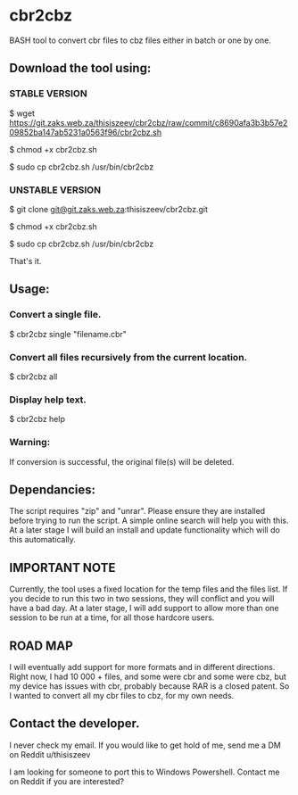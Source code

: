 # cbr2cbz

BASH tool to convert cbr files to cbz files either in batch or one by one.

## Download the tool using:

### STABLE VERSION

$ wget https://git.zaks.web.za/thisiszeev/cbr2cbz/raw/commit/c8690afa3b3b57e209852ba147ab5231a0563f96/cbr2cbz.sh

$ chmod +x cbr2cbz.sh

$ sudo cp cbr2cbz.sh /usr/bin/cbr2cbz

### UNSTABLE VERSION

$ git clone git@git.zaks.web.za:thisiszeev/cbr2cbz.git

$ chmod +x cbr2cbz.sh

$ sudo cp cbr2cbz.sh /usr/bin/cbr2cbz

That's it.

## Usage: 

### Convert a single file.

$ cbr2cbz single "filename.cbr"

### Convert all files recursively from the current location.

$ cbr2cbz all

### Display help text.

$ cbr2cbz help

### Warning: 

If conversion is successful, the original file(s) will be deleted.

## Dependancies:

The script requires "zip" and "unrar". Please ensure they are installed before trying to run the script. A simple online search will help you with this. At a later stage I will build an install and update functionality which will do this automatically.

## IMPORTANT NOTE

Currently, the tool uses a fixed location for the temp files and the files list. If you decide to run this two in two sessions, they will conflict and you will have a bad day. At a later stage, I will add support to allow more than one session to be run at a time, for all those hardcore users.

## ROAD MAP

I will eventually add support for more formats and in different directions. Right now, I had 10 000 + files, and some were cbr and some were cbz, but my device has issues with cbr, probably because RAR is a closed patent. So I wanted to convert all my cbr files to cbz, for my own needs.

## Contact the developer.

I never check my email. If you would like to get hold of me, send me a DM on Reddit u/thisiszeev

I am looking for someone to port this to Windows Powershell. Contact me on Reddit if you are interested?